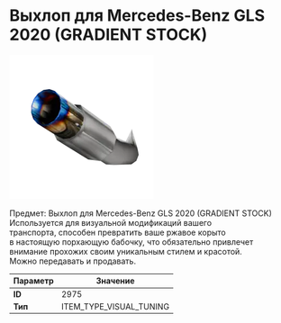 # Выхлоп для Mercedes-Benz GLS 2020 (GRADIENT STOCK)

![Item Image](../img/2975.webp?raw=true)

Предмет: Выхлоп для Mercedes-Benz GLS 2020 (GRADIENT STOCK)<br>Используется для визуальной модификаций вашего<br>транспорта, способен превратить ваше ржавое корыто<br>в настоящую порхающую бабочку, что обязательно привлечет<br>внимание прохожих своим уникальным стилем и красотой.<br>Можно передавать и продавать.


| Параметр | Значение |
|----------|----------|
| **ID** | 2975 |
| **Тип** | ITEM_TYPE_VISUAL_TUNING |

